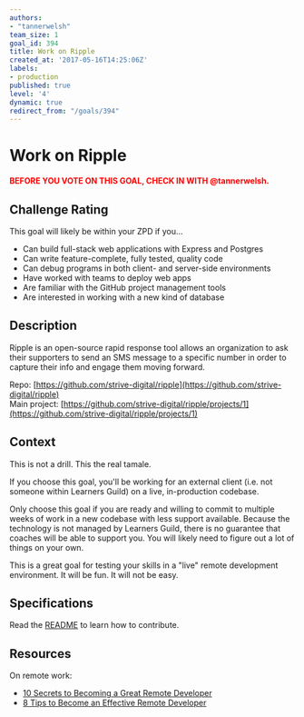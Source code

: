 ```yaml
---
authors:
- "tannerwelsh"
team_size: 1
goal_id: 394
title: Work on Ripple
created_at: '2017-05-16T14:25:06Z'
labels:
- production
published: true
level: '4'
dynamic: true
redirect_from: "/goals/394"
---
```


# Work on Ripple

<strong style="color:red;">BEFORE YOU VOTE ON THIS GOAL, CHECK IN WITH @tannerwelsh.</strong>

## Challenge Rating

This goal will likely be within your ZPD if you...

- Can build full-stack web applications with Express and Postgres
- Can write feature-complete, fully tested, quality code
- Can debug programs in both client- and server-side environments
- Have worked with teams to deploy web apps
- Are familiar with the GitHub project management tools
- Are interested in working with a new kind of database

## Description

Ripple is an open-source rapid response tool allows an organization to ask their supporters to send an SMS message to a specific number in order to capture their info and engage them moving forward.

Repo: [https://github.com/strive-digital/ripple](https://github.com/strive-digital/ripple)
<br>Main project: [https://github.com/strive-digital/ripple/projects/1](https://github.com/strive-digital/ripple/projects/1)

## Context

This is not a drill. This the real tamale.

If you choose this goal, you'll be working for an external client (i.e. not someone within Learners Guild) on a live, in-production codebase.

Only choose this goal if you are ready and willing to commit to multiple weeks of work in a new codebase with less support available. Because the technology is not managed by Learners Guild, there is no guarantee that coaches will be able to support you. You will likely need to figure out a lot of things on your own.

This is a great goal for testing your skills in a "live" remote development environment. It will be fun. It will not be easy.

## Specifications

Read the [README](https://github.com/strive-digital/ripple) to learn how to contribute.

## Resources

On remote work:

- [10 Secrets to Becoming a Great Remote Developer](https://x-team.com/blog/10-secrets-to-becoming-a-great-remote-developer/)
- [8 Tips to Become an Effective Remote Developer](https://www.codementor.io/learn-programming/8-tips-to-become-an-effective-remote-developer)
